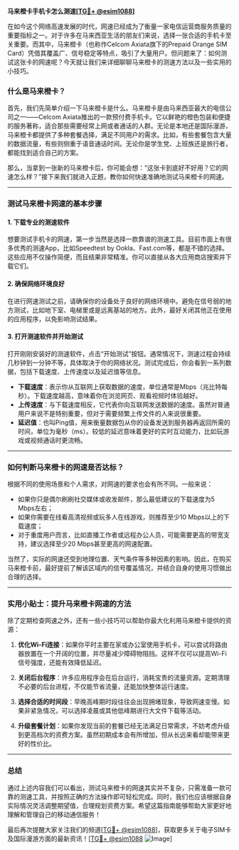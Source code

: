 **马来橙卡手机卡怎么测速[[TG💪+ @esim1088](https://t.me/s/esim1088)]**

在如今这个网络高速发展的时代，网速已经成为了衡量一家电信运营商服务质量的重要指标之一。对于许多在马来西亚生活的朋友们来说，选择一张合适的手机卡至关重要。而其中，马来橙卡（也称作Celcom Axiata旗下的Prepaid Orange SIM Card）凭借其覆盖广、信号稳定等特点，吸引了大量用户。但问题来了：如何测试这张卡的网速呢？今天就让我们来详细聊聊马来橙卡的测速方法以及一些实用的小技巧。

### 什么是马来橙卡？

首先，我们先简单介绍一下马来橙卡是什么。马来橙卡是由马来西亚最大的电信公司之一——Celcom Axiata推出的一款预付费手机卡。它以鲜艳的橙色包装和便捷的服务著称，适合那些需要经常上网或者通话的人群。无论是本地还是国际漫游，马来橙卡都提供了多种套餐选择，满足不同用户的需求。比如，有些套餐包含大量的数据流量，有些则侧重于语音通话时间。无论你是学生党、上班族还是旅行者，都能找到适合自己的方案。

那么，当拿到一张新的马来橙卡后，你可能会想：“这张卡到底好不好用？它的网速怎么样？”接下来我们就进入正题，教你如何快速准确地测试马来橙卡的网速。

---

### 测试马来橙卡网速的基本步骤

#### 1. 下载专业的测速软件

想要测试手机卡的网速，第一步当然是选择一款靠谱的测速工具。目前市面上有很多优秀的测速App，比如Speedtest by Ookla、Fast.com等，都是不错的选择。这些应用不仅操作简便，而且结果非常精准。你可以直接从各大应用商店搜索并下载它们。

#### 2. 确保网络环境良好

在进行网速测试之前，请确保你的设备处于良好的网络环境中。避免在信号弱的地方测试，比如地下室、电梯里或是远离基站的地方。此外，最好关闭其他正在使用的应用程序，以免影响测试结果。

#### 3. 打开测速软件并开始测试

打开刚刚安装好的测速软件，点击“开始测试”按钮。通常情况下，测速过程会持续几秒钟到一分钟不等，具体取决于你的网络状况。测试完成后，你会看到一系列数据，包括下载速度、上传速度以及延迟值等信息。

- **下载速度**：表示你从互联网上获取数据的速度，单位通常是Mbps（兆比特每秒）。下载速度越高，意味着你在浏览网页、观看视频时体验越好。
- **上传速度**：与下载速度相反，它代表你向互联网发送数据的速度。虽然对普通用户来说不是特别重要，但对于需要频繁上传文件的人来说很重要。
- **延迟值**：也叫Ping值，用来衡量数据包从你的设备发送到服务器再返回所需的时间，单位为毫秒（ms）。较低的延迟意味着更好的实时互动能力，比如玩游戏或视频通话时更流畅。

---

### 如何判断马来橙卡的网速是否达标？

根据不同的使用场景和个人需求，对网速的要求也会有所不同。一般来说：

- 如果你只是偶尔刷刷社交媒体或收发邮件，那么最低建议的下载速度为5 Mbps左右；
- 如果你需要在线看高清视频或玩多人在线游戏，则推荐至少10 Mbps以上的下载速度；
- 对于重度用户而言，比如直播工作者或远程办公人员，可能需要更高的带宽支持，建议选择至少20 Mbps甚至更高的网速配置。

当然了，实际的网速还受到地理位置、天气条件等多种因素的影响。因此，在购买马来橙卡前，最好提前了解该区域内的信号覆盖情况，并结合自身的使用习惯做出合理的选择。

---

### 实用小贴士：提升马来橙卡网速的方法

除了定期检查网速之外，还有一些小技巧可以帮助你最大化利用马来橙卡提供的资源：

1. **优化Wi-Fi连接**：如果你平时主要在家或办公室使用手机卡，可以尝试将路由器放置在一个开阔的位置，并尽量减少障碍物阻挡。这样不仅可以提高Wi-Fi信号强度，还能有效降低延迟。

2. **关闭后台程序**：许多应用程序会在后台运行，消耗宝贵的流量资源。定期清理不必要的后台进程，不仅能节省流量，还能加快整体运行速度。

3. **选择合适的时间段**：早晚高峰期时段往往会出现拥堵现象，导致网速变慢。如果非紧急情况，可以选择凌晨或其他低峰期进行大文件下载等活动。

4. **升级套餐计划**：如果你发现当前的套餐已经无法满足日常需求，不妨考虑升级到更高档次的资费方案。虽然初期成本会有所增加，但从长远来看却能带来更好的性价比。

---

### 总结

通过上述内容我们可以看出，测试马来橙卡的网速其实并不复杂，只需准备一款可靠的测速工具，并按照正确的方法操作即可轻松完成。同时，我们也应该根据自身实际情况灵活调整期望值，合理规划资费方案。希望这篇指南能够帮助大家更好地理解和管理自己的移动通信服务！

最后再次提醒大家关注我们的频道[[TG💪+ @esim1088](https://t.me/s/esim1088)]，获取更多关于电子SIM卡及国际漫游方面的最新资讯！[[TG💪+ @esim1088](https://t.me/s/esim1088) ![Image](https://i.postimg.cc/4NQfJmqS/Snipaste-2025-05-13-00-14-12.png)]